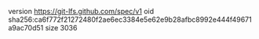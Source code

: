 version https://git-lfs.github.com/spec/v1
oid sha256:ca6f772f21272480f2ae6ec3384e5e62e9b28afbc8992e444f49671a9ac70d51
size 3036

